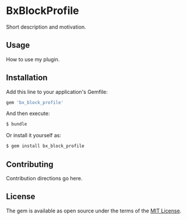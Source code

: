 # BxBlockProfile
Short description and motivation.

## Usage
How to use my plugin.

## Installation
Add this line to your application's Gemfile:

```ruby
gem 'bx_block_profile'
```

And then execute:
```bash
$ bundle
```

Or install it yourself as:
```bash
$ gem install bx_block_profile
```

## Contributing
Contribution directions go here.

## License
The gem is available as open source under the terms of the [MIT License](https://opensource.org/licenses/MIT).
